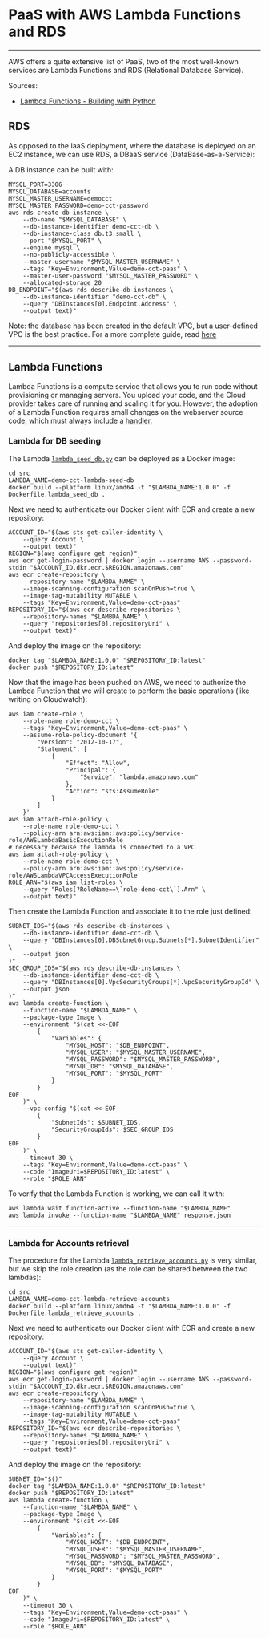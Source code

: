 # PaaS with AWS Lambda Functions and RDS

---

AWS offers a quite extensive list of PaaS, two of the most well-known services are Lambda Functions and RDS (Relational Database Service).

Sources:
- [Lambda Functions - Building with Python](https://docs.aws.amazon.com/lambda/latest/dg/lambda-python.html)

## RDS

As opposed to the IaaS deployment, where the database is deployed on an EC2 instance, we can use RDS, a DBaaS service (DataBase-as-a-Service):

<!-- aws ec2 create-vpc \
    --cidr-block 10.0.0.16/28 \
    --tag-specifications 'ResourceType=vpc,Tags=[{Key=Name,Value=vpc-demo-cct-paas},{Key=Environment,Value=demo-cct-paas}]'
VPC_ID=$(aws ec2 describe-vpcs \
    --filters "Name=tag:Name,Values=vpc-demo-cct-paas" \
    --query "Vpcs[0].VpcId" \
    --output text)
aws ec2 create-subnet \
    --vpc-id $VPC_ID \
    --cidr-block 10.0.0.16/28 \
    --tag-specifications 'ResourceType=subnet,Tags=[{Key=Environment,Value=demo-cct-paas}]'

# the default security group already allow all traffic generated within the same security group (i.e. by all hosts placed in the same VPC)
SG_ID="$(aws ec2 describe-security-groups \
    --filters "Name=vpc-id,Values=$VPC_ID" \
    --query "SecurityGroups[*].GroupId" \
    --output text)"
aws ec2 create-tags --resources "$SG_ID" \
    --tags 'Key=Environment,Value=demo-cct-paas'

# but we need a subnet group to place the db instance in the correct subnet
SUBNET_ID="$(aws ec2 describe-subnets \
    --filter "Name=vpc-id,Values=$VPC_ID" \
    --query "Subnets[0].SubnetId" \
    --output text)"
aws rds create-db-subnet-group \
    --db-subnet-group-name subnet-group-demo-cct-paas \
    --db-subnet-group-description "Subnet group for the PaaS demo" \
    --tags 'Key=Environment,Value=demo-cct-paas' \
    --subnet-ids "$SUBNET_ID" -->

A DB instance can be built with:

```
MYSQL_PORT=3306
MYSQL_DATABASE=accounts
MYSQL_MASTER_USERNAME=democct
MYSQL_MASTER_PASSWORD=demo-cct-password
aws rds create-db-instance \
    --db-name "$MYSQL_DATABASE" \
    --db-instance-identifier demo-cct-db \
    --db-instance-class db.t3.small \
    --port "$MYSQL_PORT" \
    --engine mysql \
    --no-publicly-accessible \
    --master-username "$MYSQL_MASTER_USERNAME" \
    --tags "Key=Environment,Value=demo-cct-paas" \
    --master-user-password "$MYSQL_MASTER_PASSWORD" \
    --allocated-storage 20
DB_ENDPOINT="$(aws rds describe-db-instances \
    --db-instance-identifier "demo-cct-db" \
    --query "DBInstances[0].Endpoint.Address" \
    --output text)"
```

Note: the database has been created in the default VPC, but a user-defined VPC is the best practice. For a more complete guide, read [here](https://docs.aws.amazon.com/AmazonRDS/latest/UserGuide/CHAP_SettingUp.html#CHAP_SettingUp.Requirements)

---

## Lambda Functions

Lambda Functions is a compute service that allows you to run code without provisioning or managing servers. You upload your code, and the Cloud provider takes care of running and scaling it for you. However, the adoption of a Lambda Function requires small changes on the webserver source code, which must always include a [handler](https://docs.aws.amazon.com/lambda/latest/dg/python-handler.html).

### Lambda for DB seeding

The Lambda [`lambda_seed_db.py`](src/lambda_seed_db.py) can be deployed as a Docker image:

```
cd src
LAMBDA_NAME=demo-cct-lambda-seed-db
docker build --platform linux/amd64 -t "$LAMBDA_NAME:1.0.0" -f Dockerfile.lambda_seed_db .
```

Next we need to authenticate our Docker client with ECR and create a new repository:

```
ACCOUNT_ID="$(aws sts get-caller-identity \
    --query Account \
    --output text)"
REGION="$(aws configure get region)"
aws ecr get-login-password | docker login --username AWS --password-stdin "$ACCOUNT_ID.dkr.ecr.$REGION.amazonaws.com"
aws ecr create-repository \
    --repository-name "$LAMBDA_NAME" \
    --image-scanning-configuration scanOnPush=true \
    --image-tag-mutability MUTABLE \
    --tags "Key=Environment,Value=demo-cct-paas"
REPOSITORY_ID="$(aws ecr describe-repositories \
    --repository-names "$LAMBDA_NAME" \
    --query "repositories[0].repositoryUri" \
    --output text)"
```

And deploy the image on the repository:

```
docker tag "$LAMBDA_NAME:1.0.0" "$REPOSITORY_ID:latest"
docker push "$REPOSITORY_ID:latest"
```

Now that the image has been pushed on AWS, we need to authorize the Lambda Function that we will create to perform the basic operations (like writing on Cloudwatch):

```
aws iam create-role \
    --role-name role-demo-cct \
    --tags "Key=Environment,Value=demo-cct-paas" \
    --assume-role-policy-document '{
        "Version": "2012-10-17",
        "Statement": [
            { 
                "Effect": "Allow", 
                "Principal": {
                    "Service": "lambda.amazonaws.com"
                }, 
                "Action": "sts:AssumeRole"
            }
        ]
    }'
aws iam attach-role-policy \
    --role-name role-demo-cct \
    --policy-arn arn:aws:iam::aws:policy/service-role/AWSLambdaBasicExecutionRole
# necessary because the lambda is connected to a VPC
aws iam attach-role-policy \
    --role-name role-demo-cct \
    --policy-arn arn:aws:iam::aws:policy/service-role/AWSLambdaVPCAccessExecutionRole
ROLE_ARN="$(aws iam list-roles \
    --query "Roles[?RoleName==\`role-demo-cct\`].Arn" \
    --output text)"
```

Then create the Lambda Function and associate it to the role just defined:

<!-- aws lambda update-function-configuration \
    --function-name "$LAMBDA_NAME" \
    --vpc-config "$(cat <<-EOF
        {
            "SubnetIds": $SUBNET_IDS,
            "SecurityGroupIds": $SEC_GROUP_IDS
        }
EOF
    )"-->

```
SUBNET_IDS="$(aws rds describe-db-instances \
    --db-instance-identifier demo-cct-db \
    --query "DBInstances[0].DBSubnetGroup.Subnets[*].SubnetIdentifier" \
    --output json
)"
SEC_GROUP_IDS="$(aws rds describe-db-instances \
    --db-instance-identifier demo-cct-db \
    --query "DBInstances[0].VpcSecurityGroups[*].VpcSecurityGroupId" \
    --output json
)"
aws lambda create-function \
    --function-name "$LAMBDA_NAME" \
    --package-type Image \
    --environment "$(cat <<-EOF
        {
            "Variables": {
                "MYSQL_HOST": "$DB_ENDPOINT",
                "MYSQL_USER": "$MYSQL_MASTER_USERNAME",
                "MYSQL_PASSWORD": "$MYSQL_MASTER_PASSWORD",
                "MYSQL_DB": "$MYSQL_DATABASE",
                "MYSQL_PORT": "$MYSQL_PORT"
            }
        }
EOF
    )" \
    --vpc-config "$(cat <<-EOF
        {
            "SubnetIds": $SUBNET_IDS,
            "SecurityGroupIds": $SEC_GROUP_IDS
        }
EOF
    )" \
    --timeout 30 \
    --tags "Key=Environment,Value=demo-cct-paas" \
    --code "ImageUri=$REPOSITORY_ID:latest" \
    --role "$ROLE_ARN"
```

To verify that the Lambda Function is working, we can call it with:

```
aws lambda wait function-active --function-name "$LAMBDA_NAME"
aws lambda invoke --function-name "$LAMBDA_NAME" response.json
```

---


### Lambda for Accounts retrieval

The procedure for the Lambda [`lambda_retrieve_accounts.py`](src/lambda_retrieve_accounts.py) is very similar, but we skip the role creation (as the role can be shared between the two lambdas):

```
cd src
LAMBDA_NAME=demo-cct-lambda-retrieve-accounts
docker build --platform linux/amd64 -t "$LAMBDA_NAME:1.0.0" -f Dockerfile.lambda_retrieve_accounts .
```

Next we need to authenticate our Docker client with ECR and create a new repository:

```
ACCOUNT_ID="$(aws sts get-caller-identity \
    --query Account \
    --output text)"
REGION="$(aws configure get region)"
aws ecr get-login-password | docker login --username AWS --password-stdin "$ACCOUNT_ID.dkr.ecr.$REGION.amazonaws.com"
aws ecr create-repository \
    --repository-name "$LAMBDA_NAME" \
    --image-scanning-configuration scanOnPush=true \
    --image-tag-mutability MUTABLE \
    --tags "Key=Environment,Value=demo-cct-paas"
REPOSITORY_ID="$(aws ecr describe-repositories \
    --repository-names "$LAMBDA_NAME" \
    --query "repositories[0].repositoryUri" \
    --output text)"
```

And deploy the image on the repository:

```
SUBNET_ID="$()"
docker tag "$LAMBDA_NAME:1.0.0" "$REPOSITORY_ID:latest"
docker push "$REPOSITORY_ID:latest"
aws lambda create-function \
    --function-name "$LAMBDA_NAME" \
    --package-type Image \
    --environment "$(cat <<-EOF
        {
            "Variables": {
                "MYSQL_HOST": "$DB_ENDPOINT",
                "MYSQL_USER": "$MYSQL_MASTER_USERNAME",
                "MYSQL_PASSWORD": "$MYSQL_MASTER_PASSWORD",
                "MYSQL_DB": "$MYSQL_DATABASE",
                "MYSQL_PORT": "$MYSQL_PORT"
            }
        }
EOF
    )" \
    --timeout 30 \
    --tags "Key=Environment,Value=demo-cct-paas" \
    --code "ImageUri=$REPOSITORY_ID:latest" \
    --role "$ROLE_ARN"
```